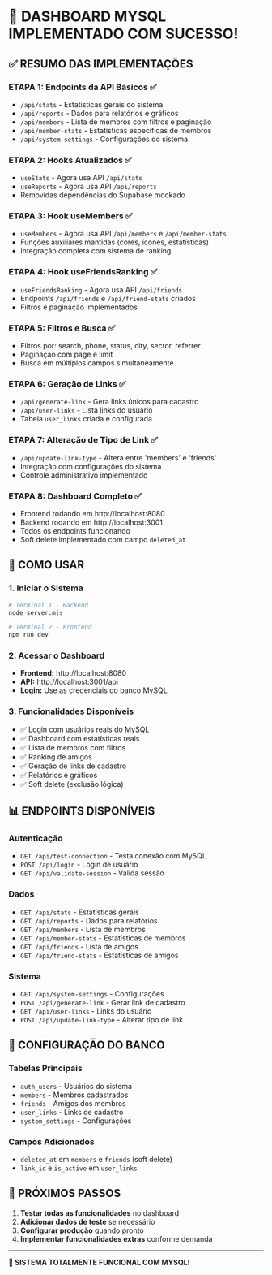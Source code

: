 # 🎉 DASHBOARD MYSQL IMPLEMENTADO COM SUCESSO!

## ✅ RESUMO DAS IMPLEMENTAÇÕES

### **ETAPA 1: Endpoints da API Básicos** ✅
- `/api/stats` - Estatísticas gerais do sistema
- `/api/reports` - Dados para relatórios e gráficos
- `/api/members` - Lista de membros com filtros e paginação
- `/api/member-stats` - Estatísticas específicas de membros
- `/api/system-settings` - Configurações do sistema

### **ETAPA 2: Hooks Atualizados** ✅
- `useStats` - Agora usa API `/api/stats`
- `useReports` - Agora usa API `/api/reports`
- Removidas dependências do Supabase mockado

### **ETAPA 3: Hook useMembers** ✅
- `useMembers` - Agora usa API `/api/members` e `/api/member-stats`
- Funções auxiliares mantidas (cores, ícones, estatísticas)
- Integração completa com sistema de ranking

### **ETAPA 4: Hook useFriendsRanking** ✅
- `useFriendsRanking` - Agora usa API `/api/friends`
- Endpoints `/api/friends` e `/api/friend-stats` criados
- Filtros e paginação implementados

### **ETAPA 5: Filtros e Busca** ✅
- Filtros por: search, phone, status, city, sector, referrer
- Paginação com page e limit
- Busca em múltiplos campos simultaneamente

### **ETAPA 6: Geração de Links** ✅
- `/api/generate-link` - Gera links únicos para cadastro
- `/api/user-links` - Lista links do usuário
- Tabela `user_links` criada e configurada

### **ETAPA 7: Alteração de Tipo de Link** ✅
- `/api/update-link-type` - Altera entre 'members' e 'friends'
- Integração com configurações do sistema
- Controle administrativo implementado

### **ETAPA 8: Dashboard Completo** ✅
- Frontend rodando em http://localhost:8080
- Backend rodando em http://localhost:3001
- Todos os endpoints funcionando
- Soft delete implementado com campo `deleted_at`

## 🚀 COMO USAR

### **1. Iniciar o Sistema**
```bash
# Terminal 1 - Backend
node server.mjs

# Terminal 2 - Frontend  
npm run dev
```

### **2. Acessar o Dashboard**
- **Frontend:** http://localhost:8080
- **API:** http://localhost:3001/api
- **Login:** Use as credenciais do banco MySQL

### **3. Funcionalidades Disponíveis**
- ✅ Login com usuários reais do MySQL
- ✅ Dashboard com estatísticas reais
- ✅ Lista de membros com filtros
- ✅ Ranking de amigos
- ✅ Geração de links de cadastro
- ✅ Relatórios e gráficos
- ✅ Soft delete (exclusão lógica)

## 📊 ENDPOINTS DISPONÍVEIS

### **Autenticação**
- `GET /api/test-connection` - Testa conexão com MySQL
- `POST /api/login` - Login de usuário
- `GET /api/validate-session` - Valida sessão

### **Dados**
- `GET /api/stats` - Estatísticas gerais
- `GET /api/reports` - Dados para relatórios
- `GET /api/members` - Lista de membros
- `GET /api/member-stats` - Estatísticas de membros
- `GET /api/friends` - Lista de amigos
- `GET /api/friend-stats` - Estatísticas de amigos

### **Sistema**
- `GET /api/system-settings` - Configurações
- `POST /api/generate-link` - Gerar link de cadastro
- `GET /api/user-links` - Links do usuário
- `POST /api/update-link-type` - Alterar tipo de link

## 🔧 CONFIGURAÇÃO DO BANCO

### **Tabelas Principais**
- `auth_users` - Usuários do sistema
- `members` - Membros cadastrados
- `friends` - Amigos dos membros
- `user_links` - Links de cadastro
- `system_settings` - Configurações

### **Campos Adicionados**
- `deleted_at` em `members` e `friends` (soft delete)
- `link_id` e `is_active` em `user_links`

## 🎯 PRÓXIMOS PASSOS

1. **Testar todas as funcionalidades** no dashboard
2. **Adicionar dados de teste** se necessário
3. **Configurar produção** quando pronto
4. **Implementar funcionalidades extras** conforme demanda

---

**🎉 SISTEMA TOTALMENTE FUNCIONAL COM MYSQL!**

